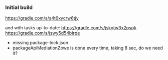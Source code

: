 ### Initial build
https://gradle.com/s/s4t6xycrw6tjy

and with tasks up-to-date:
https://gradle.com/s/jskytw3x2pspk
https://gradle.com/s/jswy5d54birpe

- missing package-lock.json
- packageApiMediationZowe is done every time, taking 8 sec, do we need it?
